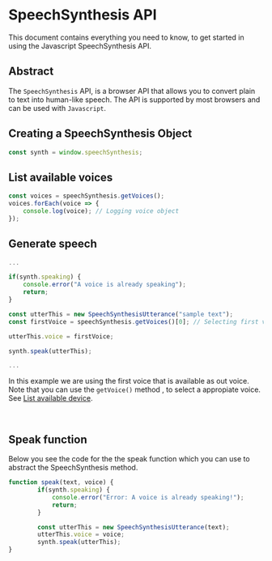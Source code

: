 # SpeechSynthesis API

This document contains everything you need to know, to get started in using the Javascript SpeechSynthesis API.

## Abstract

The `SpeechSynthesis` API, is a browser API that allows you to convert plain to text into human-like speech. The API is supported by most browsers and can be used with `Javascript`.

## Creating a SpeechSynthesis Object

```js
const synth = window.speechSynthesis;
```

## List available voices

```js
const voices = speechSynthesis.getVoices();
voices.forEach(voice => {
    console.log(voice); // Logging voice object
});
```

## Generate speech

```js
...

if(synth.speaking) {
    console.error("A voice is already speaking");
    return;
}

const utterThis = new SpeechSynthesisUtterance("sample text");
const firstVoice = speechSynthesis.getVoices()[0]; // Selecting first voice

utterThis.voice = firstVoice;

synth.speak(utterThis);

...
```

In this example we are using the first voice that is available as out voice. Note that you can use the `getVoice()` method , to select a appropiate voice. See [List available device](#list-available-voices).

<br>

## Speak function
Below you see the code for the the speak function which you can use to abstract the SpeechSynthesis method.

```js
function speak(text, voice) {
        if(synth.speaking) {
            console.error("Error: A voice is already speaking!");
            return;
        }

        const utterThis = new SpeechSynthesisUtterance(text);
        utterThis.voice = voice;
        synth.speak(utterThis);
}
```